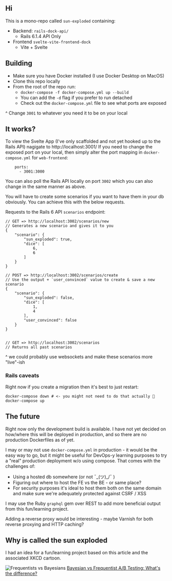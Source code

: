 ## Hi

This is a mono-repo called `sun-exploded` containing:

- Backend: `rails-dock-api/`
  - Rails 6.1.4 API Only
- Frontend `svelte-vite-frontend-dock`
  - Vite + Svelte

## Building

- Make sure you have Docker installed (I use Docker Desktop on MacOS)
- Clone this repo locally
- From the root of the repo run:
  - `docker-compose -f docker-compose.yml up --build`
  - You can add the `-d` flag if you prefer to run detached
  - Check out the `docker-compose.yml` file to see what ports are exposed

^ Change `3001` to whatever you need it to be on your local

## It works?

To view the Svelte App (I've only scaffolded and not yet hooked up to the Rails API) nagigate to http://localhost:3001/
If you need to change the exposed port on your local, then simply alter the port mapping in `docker-compose.yml` for `web-frontend`:

```
    ports:
      - 3001:3000
```

You can also poll the Rails API locally on port `3002` which you can also change in the same manner as above.

You will have to create some scenarios if you want to have them in your db obviously. You can achieve this with the below requests.

Requests to the Rails 6 API `scenarios` endpoint:

```
// GET => http://localhost:3002/scenarios/new
// Generates a new scenario and gives it to you
{
    "scenario": {
        "sun_exploded": true,
        "dice": [
            6,
            6
        ]
    }
}

// POST => http://localhost:3002/scenarios/create
// Use the output + `user_convinced` value to create & save a new scenario
{
    "scenario": {
        "sun_exploded": false,
        "dice": [
            1,
            4
        ],
        "user_convinced": false
    }
}


// GET => http://localhost:3002/scenarios
// Returns all past scenarios
```

^ we could probably use websockets and make these scenarios more "live"-ish

### Rails caveats

Right now if you create a migration then it's best to just restart:

```
docker-compose down # <- you might not need to do that actually 🤔
docker-compose up
```

## The future

Right now only the development build is available. I have not yet decided on how/where this will be deployed in production, and so there are no production Dockerfiles as of yet.

I may or may not use `docker-compose.yml` in production - it would be the easy way to go, but it might be useful for DevOps-y learning purposes to try a "real" production deployment w/o using compose. That comes with the challenges of:

- Using a hosted db somewhere (or not ¯\_(ツ)\_/¯ )
- Figuring out where to host the FE vs the BE - or same place?
- For security purposes it's ideal to host them both on the same domain and make sure we're adequately protected against CSRF / XSS

I may use the Ruby `graphql` gem over REST to add more beneficial output from this fun/learning project.

Adding a reverse proxy would be interesting - maybe Varnish for both reverse proxying and HTTP caching?

## Why is called the sun exploded

I had an idea for a fun/learning project based on this article and the associated XKCD cartoon.

![Frequentists vs Bayesians](https://imgs.xkcd.com/comics/frequentists_vs_bayesians.png)
[Bayesian vs Frequentist A/B Testing: What's the difference?](https://cxl.com/blog/bayesian-frequentist-ab-testing/)
